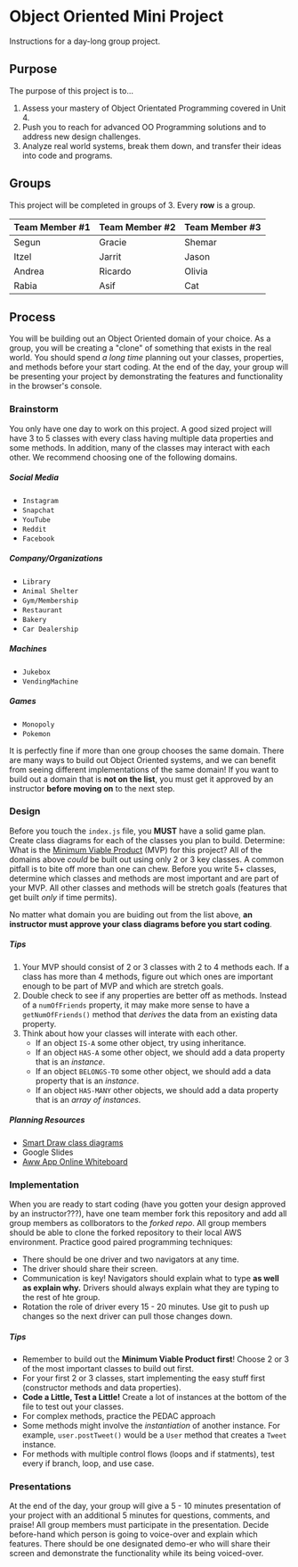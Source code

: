 # Object Oriented Mini Project

Instructions for a day-long group project. 

## Purpose

The purpose of this project is to...
1. Assess your mastery of Object Orientated Programming covered in Unit 4.
2. Push you to reach for advanced OO Programming solutions and to address new design challenges.
3. Analyze real world systems, break them down, and transfer their ideas into code and programs. 

## Groups

This project will be completed in groups of 3. Every **row** is a group.

| Team Member #1 | Team Member #2 | Team Member #3 |
|---|---|---|
| Segun | Gracie | Shemar |
| Itzel | Jarrit | Jason |
| Andrea | Ricardo | Olivia |
| Rabia | Asif | Cat |

## Process

You will be building out an Object Oriented domain of your choice. As a group, you will be creating a "clone" of something that exists in the real world. You should spend *a long time* planning out your classes, properties, and methods before your start coding. At the end of the day, your group will be presenting your project by demonstrating the features and functionality in the browser's console. 

### Brainstorm

You only have one day to work on this project. A good sized project will have 3 to 5 classes with every class having multiple data properties and some methods. In addition, many of the classes may interact with each other. We recommend choosing one of the following domains.

##### Social Media
* `Instagram`
* `Snapchat`
* `YouTube`
* `Reddit`
* `Facebook`

##### Company/Organizations
* `Library`
* `Animal Shelter`
* `Gym/Membership`
* `Restaurant`
* `Bakery`
* `Car Dealership`

##### Machines
* `Jukebox`
* `VendingMachine`

##### Games
* `Monopoly`
* `Pokemon`

It is perfectly fine if more than one group chooses the same domain. There are many ways to build out Object Oriented systems, and we can benefit from seeing different implementations of the same domain! If you want to build out a domain that is **not on the list**, you must get it approved by an instructor **before moving on** to the next step.

### Design

Before you touch the `index.js` file, you **MUST** have a solid game plan. Create class diagrams for each of the classes you plan to build. Determine: What is the [Minimum Viable Product](https://www.interaction-design.org/literature/article/minimum-viable-product-mvp-and-design-balancing-risk-to-gain-reward) (MVP) for this project? All of the domains above *could* be built out using only 2 or 3 key classes. A common pitfall is to bite off more than one can chew. Before you write 5+ classes, determine which classes and methods are most important and are part of your MVP. All other classes and methods will be stretch goals (features that get built *only* if time permits).

No matter what domain you are buiding out from the list above, **an instructor must approve your class diagrams before you start coding**.

##### Tips
1. Your MVP should consist of 2 or 3 classes with 2 to 4 methods each. If a class has more than 4 methods, figure out which ones are important enough to be part of MVP and which are stretch goals. 
2. Double check to see if any properties are better off as methods. Instead of a `numOfFriends` property, it may make more sense to have a `getNumOfFriends()` method that *derives* the data from an existing data property. 
3. Think about how your classes will interate with each other. 
    * If an object `IS-A` some other object, try using inheritance.
    * If an object `HAS-A` some other object, we should add a data property that is an *instance*.
    * If an object `BELONGS-TO` some other object, we should add a data property that is an *instance*.
    * If an object `HAS-MANY` other objects, we should add a data property that is an *array of instances*.

##### Planning Resources
* [Smart Draw class diagrams](https://cloud.smartdraw.com/)
* Google Slides
* [Aww App Online Whiteboard](https://awwapp.com/)

### Implementation

When you are ready to start coding (have you gotten your design approved by an instructor???), have one team member fork this repository and add all group members as collborators to the *forked repo*. All group members should be able to clone the forked repository to their local AWS environment. Practice good paired programming techniques:

* There should be one driver and two navigators at any time.
* The driver should share their screen.
* Communication is key! Navigators should explain what to type **as well as explain why.** Drivers should always explain what they are typing to the rest of hte group.
* Rotation the role of driver every 15 - 20 minutes. Use git to push up changes so the next driver can pull those changes down. 

##### Tips

* Remember to build out the **Minimum Viable Product first**! Choose 2 or 3 of the most important classes to build out first.
* For your first 2 or 3 classes, start implementing the easy stuff first (constructor methods and data properties).
* **Code a Little, Test a Little!** Create a lot of instances at the bottom of the file to test out your classes.
* For complex methods, practice the PEDAC approach
* Some methods might involve the *instantiation* of another instance. For example, `user.postTweet()` would be a `User` method that creates a `Tweet` instance. 
* For methods with multiple control flows (loops and if statments), test every if branch, loop, and use case.

### Presentations

At the end of the day, your group will give a 5 - 10 minutes presentation of your project with an additional 5 minutes for questions, comments, and praise! All group members must participate in the presentation. Decide before-hand which person is going to voice-over and explain which features. There should be one designated demo-er who will share their screen and demonstrate the functionality while its being voiced-over. 


